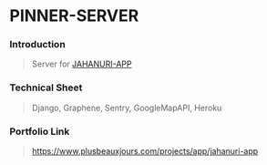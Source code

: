 # PINNER-SERVER


### Introduction

> Server for <a href="https://github.com/plusbeauxjours/Jahanuri-app">JAHANURI-APP</a>

### Technical Sheet

> Django, Graphene, Sentry, GoogleMapAPI, Heroku

### Portfolio Link

> https://www.plusbeauxjours.com/projects/app/jahanuri-app

